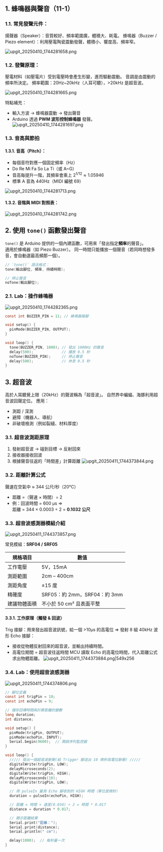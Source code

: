 ## 1. 蜂鳴器與聲音（11-1）

### 1.1. 常見發聲元件：

揚聲器（Speaker）：音質較好、頻率範圍廣，體積大、耗電。
蜂鳴器（Buzzer / Piezo element）：利用壓電陶瓷震動發聲，體積小、響度高、頻率窄。

![upgit_20250410_1744281658.png](https://raw.githubusercontent.com/kcwc1029/obsidian-upgit-image/main/2025/04/upgit_20250410_1744281658.png)

### 1.2. 發聲原理：

壓電材料（如壓電片）受到電壓時會產生形變，進而驅動震動。
音調是由震動的頻率所決定。
頻率範圍：20Hz~20kHz（人耳可聽），>20kHz 是超音波。

![upgit_20250410_1744281665.png](https://raw.githubusercontent.com/kcwc1029/obsidian-upgit-image/main/2025/04/upgit_20250410_1744281665.png)

特點補充：

-   輸入方波 → 蜂鳴器震動 → 發出聲音
-   Arduino 透過 **PWM 波形控制蜂鳴器** 發聲。
    ![upgit_20250410_1744281697.png](https://raw.githubusercontent.com/kcwc1029/obsidian-upgit-image/main/2025/04/upgit_20250410_1744281697.png)

### 1.3. 音高與節拍

#### 1.3.1. 音高（Pitch）：

-   每個音符對應一個固定頻率（Hz）
-   Do Re Mi Fa So La Ti（或 A~G）
-   音高每提升一階，其頻率會乘上 $2^{1/12} \approx 1.05946$
-   標準 A 音為 440Hz（MIDI 編號 69）

![upgit_20250410_1744281713.png](https://raw.githubusercontent.com/kcwc1029/obsidian-upgit-image/main/2025/04/upgit_20250410_1744281713.png)

#### 1.3.2. 音階與 MIDI 對照表：

![upgit_20250410_1744281742.png](https://raw.githubusercontent.com/kcwc1029/obsidian-upgit-image/main/2025/04/upgit_20250410_1744281742.png)

## 2. 使用 `tone()` 函數發出聲音

`tone()` 是 Arduino 提供的一個內建函數，可用來「發出指定**頻率**的聲音」。  
適用於蜂鳴器（如 Piezo Buzzer）。
同一時間只能播放一個聲音（若同時想發多音，會自動選最高頻那一個）。

```cpp
// `tone()` 語法格式：
tone(輸出腳位, 頻率, 持續時間);

// 停止聲音
noTone(輸出腳位);
```

### 2.1. Lab：操作蜂鳴器

![upgit_20250410_1744282365.png](https://raw.githubusercontent.com/kcwc1029/obsidian-upgit-image/main/2025/04/upgit_20250410_1744282365.png)

```c
const int BUZZER_PIN = 11; // 蜂鳴器接腳

void setup() {
  pinMode(BUZZER_PIN, OUTPUT);
}

void loop() {
  tone(BUZZER_PIN, 1000); // 發出 1000Hz 的聲音
  delay(500);             // 播放 0.5 秒
  noTone(BUZZER_PIN);     // 停止聲音
  delay(500);             // 休息 0.5 秒
}
```

## 3. 超音波

高於人耳聽覺上限（20kHz）的聲波稱為「超音波」。
自然界中蝙蝠、海豚利用超音波回聲定位。
應用：

-   測距 / 深測
-   避障（機器人、導航）
-   非破壞檢測（例如裂縫、材料厚度）

### 3.1. 超音波測距原理

1. 發射超音波 → 碰到目標 → 反射回來
2. 接收器接收回波
3. 根據聲音往返的「時間差」計算距離
   ![upgit_20250411_1744373844.png](https://raw.githubusercontent.com/kcwc1029/obsidian-upgit-image/main/2025/04/upgit_20250411_1744373844.png)

### 3.2. 距離計算公式

聲速在空氣中 ≈ 344 公尺/秒（20°C）

-   距離 =（聲速 × 時間）÷ 2
-   例：回波時間 = 600 μs ⇒  
     距離 = 344 × 0.0003 ÷ 2 = **0.1032 公尺**

### 3.3. 超音波感測器模組介紹

![upgit_20250411_1744373857.png](https://raw.githubusercontent.com/kcwc1029/obsidian-upgit-image/main/2025/04/upgit_20250411_1744373857.png)

常見模組：**SRF04 / SRF05**

| 規格項目     | 數值                         |
| ------------ | ---------------------------- |
| 工作電壓     | 5V，15mA                     |
| 測距範圍     | 2cm – 400cm                  |
| 測距角度     | ±15 度                       |
| 精確度       | SRF05：約 2mm，SRF04：約 3mm |
| 建議物體面積 | 不小於 50 cm² 且表面平整     |

#### 3.3.1. 工作原理（觸發 & 回波）

Trig 接腳：用來發出超音波訊號，給一個 >10μs 的高電位 ⇒ 發射 8 組 40kHz 波形
Echo 接腳：

-   接收從物體反射回來的超音波，並輸出持續時間。
-   高電位期間 = 超音波往返時間
    MCU 讀取 Echo 的高電位時間，代入距離公式求出物體距離。
    ![upgit_20250411_1744373884.png|549x256](https://raw.githubusercontent.com/kcwc1029/obsidian-upgit-image/main/2025/04/upgit_20250411_1744373884.png)

### 3.4. Lab：使用超音波感測器

![upgit_20250411_1744374806.png](https://raw.githubusercontent.com/kcwc1029/obsidian-upgit-image/main/2025/04/upgit_20250411_1744374806.png)

```c
// 腳位定義
const int trigPin = 10;
const int echoPin = 9;

// 儲存回傳時間與計算距離的變數
long duration;
int distance;

void setup() {
  pinMode(trigPin, OUTPUT);
  pinMode(echoPin, INPUT);
  Serial.begin(9600);  // 開啟序列監控器
}

void loop() {
  ///// 發出一個超音波脈衝(給 Trigger 腳送出 10 微秒高電位脈衝) /////
  digitalWrite(trigPin, LOW);
  delayMicroseconds(2);
  digitalWrite(trigPin, HIGH);
  delayMicroseconds(10);
  digitalWrite(trigPin, LOW);

  // 用 pulseIn 量測 Echo 腳收到的 HIGH 時間（單位是微秒）
  duration = pulseIn(echoPin, HIGH);

  // 距離 = 時間 × 速度(0.034) ÷ 2 = 時間 * 0.017
  distance = duration * 0.017;

  // 顯示距離結果
  Serial.print("距離：");
  Serial.print(distance);
  Serial.println(" cm");

  delay(1000);  // 每秒量一次
}
```
